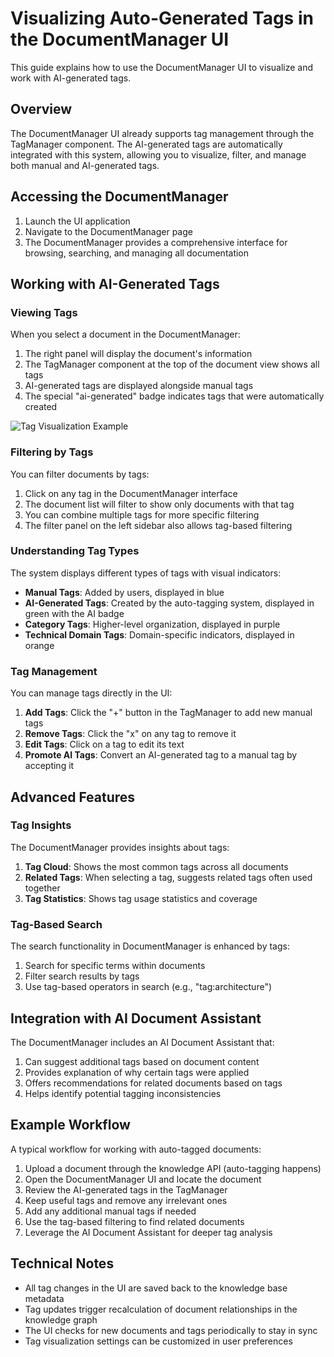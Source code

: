 # Visualizing Auto-Generated Tags in the DocumentManager UI

This guide explains how to use the DocumentManager UI to visualize and work with AI-generated tags.

## Overview

The DocumentManager UI already supports tag management through the TagManager component. The AI-generated tags are automatically integrated with this system, allowing you to visualize, filter, and manage both manual and AI-generated tags.

## Accessing the DocumentManager

1. Launch the UI application
2. Navigate to the DocumentManager page
3. The DocumentManager provides a comprehensive interface for browsing, searching, and managing all documentation

## Working with AI-Generated Tags

### Viewing Tags

When you select a document in the DocumentManager:

1. The right panel will display the document's information
2. The TagManager component at the top of the document view shows all tags
3. AI-generated tags are displayed alongside manual tags
4. The special "ai-generated" badge indicates tags that were automatically created

![Tag Visualization Example](../ui/docs/images/tag-visualization.png)

### Filtering by Tags

You can filter documents by tags:

1. Click on any tag in the DocumentManager interface
2. The document list will filter to show only documents with that tag
3. You can combine multiple tags for more specific filtering
4. The filter panel on the left sidebar also allows tag-based filtering

### Understanding Tag Types

The system displays different types of tags with visual indicators:

- **Manual Tags**: Added by users, displayed in blue
- **AI-Generated Tags**: Created by the auto-tagging system, displayed in green with the AI badge
- **Category Tags**: Higher-level organization, displayed in purple
- **Technical Domain Tags**: Domain-specific indicators, displayed in orange

### Tag Management

You can manage tags directly in the UI:

1. **Add Tags**: Click the "+" button in the TagManager to add new manual tags
2. **Remove Tags**: Click the "x" on any tag to remove it
3. **Edit Tags**: Click on a tag to edit its text
4. **Promote AI Tags**: Convert an AI-generated tag to a manual tag by accepting it

## Advanced Features

### Tag Insights

The DocumentManager provides insights about tags:

1. **Tag Cloud**: Shows the most common tags across all documents
2. **Related Tags**: When selecting a tag, suggests related tags often used together
3. **Tag Statistics**: Shows tag usage statistics and coverage

### Tag-Based Search

The search functionality in DocumentManager is enhanced by tags:

1. Search for specific terms within documents
2. Filter search results by tags
3. Use tag-based operators in search (e.g., "tag:architecture")

## Integration with AI Document Assistant

The DocumentManager includes an AI Document Assistant that:

1. Can suggest additional tags based on document content
2. Provides explanation of why certain tags were applied
3. Offers recommendations for related documents based on tags
4. Helps identify potential tagging inconsistencies

## Example Workflow

A typical workflow for working with auto-tagged documents:

1. Upload a document through the knowledge API (auto-tagging happens)
2. Open the DocumentManager UI and locate the document
3. Review the AI-generated tags in the TagManager
4. Keep useful tags and remove any irrelevant ones
5. Add any additional manual tags if needed
6. Use the tag-based filtering to find related documents
7. Leverage the AI Document Assistant for deeper tag analysis

## Technical Notes

- All tag changes in the UI are saved back to the knowledge base metadata
- Tag updates trigger recalculation of document relationships in the knowledge graph
- The UI checks for new documents and tags periodically to stay in sync
- Tag visualization settings can be customized in user preferences